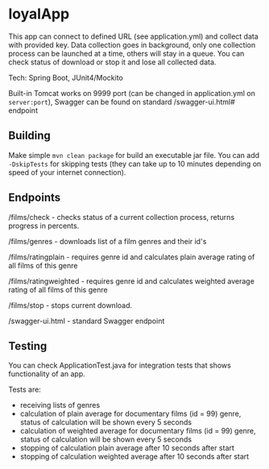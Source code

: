 # loyalApp
This app can connect to defined URL (see application.yml) and collect data with provided key.
Data collection goes in background, only one collection process can be launched at a time, others will stay in a queue.
You can check status of download or stop it and lose all collected data.

Tech: Spring Boot, JUnit4/Mockito

Built-in Tomcat works on 9999 port (can be changed in application.yml on `server:port`), Swagger can be found on standard /swagger-ui.html# endpoint

## Building

Make simple `mvn clean package` for build an executable jar file. You can add `-DskipTests` for skipping tests (they can take up to 10 minutes depending on speed of your internet connection).

## Endpoints

/films/check - checks status of a current collection process, returns progress in percents.

/films/genres - downloads list of a film genres and their id's

/films/ratingplain - requires genre id and calculates plain average rating of all films of this genre

/films/ratingweighted - requires genre id and calculates weighted average rating of all films of this genre

/films/stop - stops current download.

/swagger-ui.html - standard Swagger endpoint

## Testing

You can check ApplicationTest.java for integration tests that shows functionality of an app.

Tests are:
* receiving lists of genres 
* calculation of plain average for documentary films (id = 99) genre, status of calculation will be shown every 5 seconds
* calculation of weighted average for documentary films (id = 99) genre, status of calculation will be shown every 5 seconds
* stopping of calculation plain average after 10 seconds after start
* stopping of calculation weighted average after 10 seconds after start
